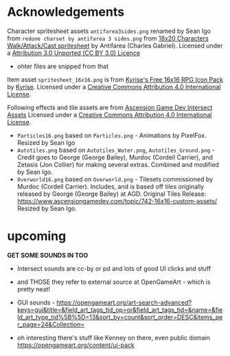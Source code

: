 # Acknowledgements

Character spritesheet assets `antifarea3sides.png` renamed by Sean Igo from `redone charset by antifarea 3 sides.png` from [18x20 Characters Walk/Attack/Cast spritesheet](https://opengameart.org/content/18x20-characters-walkattackcast-spritesheet) by Antifarea (Charles Gabriel). Licensed under a [Attribution 3.0 Unported (CC BY 3.0) Licence](https://creativecommons.org/licenses/by/3.0/)
* ohter files are snipped from that

Item asset `spritesheet_16x16.png` is from [Kyrise's Free 16x16 RPG Icon Pack](https://kyrise.itch.io/kyrises-free-16x16-rpg-icon-pack) by [Kyrise](https://kyrise.itch.io/).
Licensed under a [Creative Commons Attribution 4.0 International License](https://creativecommons.org/licenses/by/4.0/).

Following effects and tile assets are from [Ascension Game Dev Intersect Assets](https://github.com/AscensionGameDev/Intersect-Assets) Licensed under a [Creative Commons Attribution 4.0 International License](https://creativecommons.org/licenses/by/4.0/). 
* `Particles16.png` based on `Particles.png` - Animations by PixelFox. Resized by Sean Igo
* `Autotiles.png` based on `Autotiles_Water.png`, `Autotiles_Ground.png` - Credit goes to George (George Bailey), Murdoc (Cordell Carrier), and Zetasis (Jon Collier) for making several extras. Combined and modified by Sean Igo.
* `Overworld16.png` based on `Overworld.png` - Tilesets commissioned by Murdoc (Cordell Carrier). Includes, and is based off tiles originally released by George (George Bailey) at AGD. Original Tiles Release: https://www.ascensiongamedev.com/topic/742-16x16-custom-assets/ Resized by Sean Igo.

# upcoming
**GET SOME SOUNDS IN TOO**
* Intersect sounds are cc-by or pd and lots of good UI clicks and stuff

* and THOSE they refer to external source at OpenGameArt - which is pretty neat!
* GUI sounds - https://opengameart.org/art-search-advanced?keys=gui&title=&field_art_tags_tid_op=or&field_art_tags_tid=&name=&field_art_type_tid%5B%5D=13&sort_by=count&sort_order=DESC&items_per_page=24&Collection=
* oh interesting there's stuff like Kenney on there, even public domain https://opengameart.org/content/ui-pack